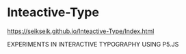 # Inteactive-Type
https://seikseik.github.io/Inteactive-Type/Index.html

EXPERIMENTS IN INTERACTIVE TYPOGRAPHY USING P5.JS

